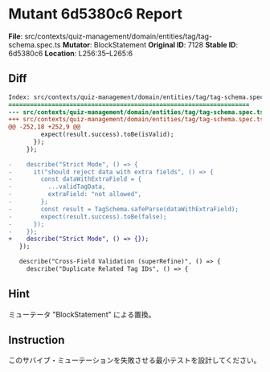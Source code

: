 # Mutant 6d5380c6 Report

**File**: src/contexts/quiz-management/domain/entities/tag/tag-schema.spec.ts
**Mutator**: BlockStatement
**Original ID**: 7128
**Stable ID**: 6d5380c6
**Location**: L256:35–L265:6

## Diff

```diff
Index: src/contexts/quiz-management/domain/entities/tag/tag-schema.spec.ts
===================================================================
--- src/contexts/quiz-management/domain/entities/tag/tag-schema.spec.ts	original
+++ src/contexts/quiz-management/domain/entities/tag/tag-schema.spec.ts	mutated #7128
@@ -252,18 +252,9 @@
         expect(result.success).toBe(isValid);
       });
     });
 
-    describe("Strict Mode", () => {
-      it("should reject data with extra fields", () => {
-        const dataWithExtraField = {
-          ...validTagData,
-          extraField: "not allowed",
-        };
-        const result = TagSchema.safeParse(dataWithExtraField);
-        expect(result.success).toBe(false);
-      });
-    });
+    describe("Strict Mode", () => {});
   });
 
   describe("Cross-Field Validation (superRefine)", () => {
     describe("Duplicate Related Tag IDs", () => {
```

## Hint

ミューテータ "BlockStatement" による置換。

## Instruction

このサバイブ・ミューテーションを失敗させる最小テストを設計してください。
